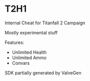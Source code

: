 # T2H1
Internal Cheat for Titanfall 2 Campaign

Mostly experimental stuff 

Features:

- Unlimited Health
- Unlimited Ammo
- Convars


SDK partially generated by ValveGen
